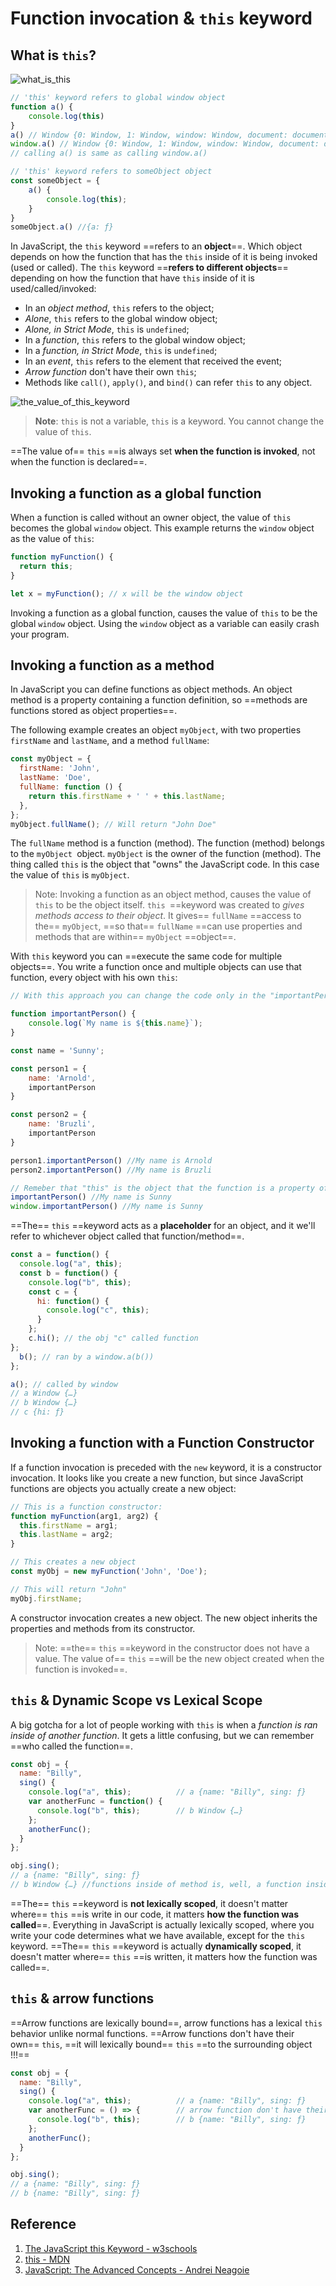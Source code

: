 # Function invocation & `this` keyword

## What is ```this```?

![what_is_this](../../img/what_is_this.jpg)

```js
// 'this' keyword refers to global window object
function a() {
    console.log(this)
}
a() // Window {0: Window, 1: Window, window: Window, document: document, …}
window.a() // Window {0: Window, 1: Window, window: Window, document: document, …}
// calling a() is same as calling window.a()

// 'this' keyword refers to someObject object
const someObject = {
    a() {
        console.log(this);
    }
}
someObject.a() //{a: ƒ}
```

In JavaScript, the `this` keyword ==refers to an **object**==. Which object depends on how the function that has the `this` inside of it is being invoked (used or called). The `this` keyword ==**refers to different objects**== depending on how the function that have ```this```  inside of it is used/called/invoked:

- In an _object method_, `this` refers to the object;
- _Alone_, `this` refers to the global window object;
- _Alone, in Strict Mode_, `this` is ```undefined```;
- In a _function_, `this` refers to the global window object;
- In a _function, in Strict Mode_, `this` is `undefined`;
- In an _event_, `this` refers to the element that received the event;
- _Arrow function_ don't have their own ```this```;
- Methods like `call()`, `apply()`, and `bind()` can refer `this` to any object.

![the_value_of_this_keyword](../../img/the_value_of_this_keyword.jpg)

> **Note**: `this` is not a variable, `this` is a keyword. You cannot change the value of `this`.

==The value of== ```this``` ==is always set **when the function is invoked**, not when the function is declared==.

## Invoking a function as a global function

When a function is called without an owner object, the value of ```this``` becomes the global ```window``` object. This example returns the ```window``` object as the value of ```this```:

```js
function myFunction() {
  return this;
}

let x = myFunction(); // x will be the window object
```

Invoking a function as a global function, causes the value of ```this``` to be the global ```window``` object. Using the ```window``` object as a variable can easily crash your program.

## Invoking a function as a method

In JavaScript you can define functions as object methods. An object method is a property containing a function definition, so ==methods are functions stored as object properties==.

The following example creates an object ```myObject```, with two properties ```firstName``` and ```lastName```, and a method ```fullName```:

```js
const myObject = {
  firstName: 'John',
  lastName: 'Doe',
  fullName: function () {
    return this.firstName + ' ' + this.lastName;
  },
};
myObject.fullName(); // Will return "John Doe"
```

The ```fullName``` method is a function (method). The function (method) belongs to the ```myObject ```object. ```myObject``` is the owner of the function (method). The thing called ```this``` is the object that "owns" the JavaScript code. In this case the value of ```this``` is ```myObject```.

> Note: Invoking a function as an object method, causes the value of ```this``` to be the object itself. ```this ```==keyword was created to _gives methods access to their object_. It gives== ```fullName``` ==access to the== ```myObject```, ==so that== ```fullName``` ==can use properties and methods that are within== ```myObject``` ==object==.

With ```this``` keyword you can ==execute the same code for multiple objects==. You write a function once and multiple objects can use that function, every object with his own ```this```:

```js
// With this approach you can change the code only in the "importantPerson" function and both objects are going to get the changes.

function importantPerson() {
    console.log(`My name is ${this.name}`);
}

const name = 'Sunny';

const person1 = {
    name: 'Arnold',
    importantPerson
}

const person2 = {
    name: 'Bruzli',
    importantPerson
}

person1.importantPerson() //My name is Arnold
person2.importantPerson() //My name is Bruzli

// Remeber that "this" is the object that the function is a property of
importantPerson() //My name is Sunny
window.importantPerson() //My name is Sunny
```

==The== ```this``` ==keyword acts as a **placeholder** for an object, and it we'll refer to whichever object called that function/method==.

```js
const a = function() {
  console.log("a", this);
  const b = function() {
    console.log("b", this);
    const c = {
      hi: function() {
        console.log("c", this);
      }
    };
    c.hi(); // the obj "c" called function
};
  b(); // ran by a window.a(b())
};

a(); // called by window
// a Window {…}
// b Window {…}
// c {hi: ƒ}
```

## Invoking a function with a Function Constructor

If a function invocation is preceded with the ```new``` keyword, it is a constructor invocation. It looks like you create a new function, but since JavaScript functions are objects you actually create a new object:

```js
// This is a function constructor:
function myFunction(arg1, arg2) {
  this.firstName = arg1;
  this.lastName = arg2;
}

// This creates a new object
const myObj = new myFunction('John', 'Doe');

// This will return "John"
myObj.firstName;
```

A constructor invocation creates a new object. The new object inherits the properties and methods from its constructor.

> Note: ==the== ```this``` ==keyword in the constructor does not have a value. The value of== ```this``` ==will be the new object created when the function is invoked==.

## ```this``` & Dynamic Scope vs Lexical Scope

A big gotcha for a lot of people working with ```this``` is when a _function is ran inside of another function_. It gets a little confusing, but we can remember ==who called the function==.

```js
const obj = {
  name: "Billy",
  sing() {
    console.log("a", this);          // a {name: "Billy", sing: ƒ}
    var anotherFunc = function() {
      console.log("b", this);        // b Window {…}
    };
    anotherFunc();
  }
};

obj.sing();
// a {name: "Billy", sing: ƒ}
// b Window {…} //functions inside of method is, well, a function inside of a function. That means 'this' keyword is not assigned to the object itself, but actually to the 'window' object. "this" is not lexically scoped, it doesn't matter where "this" is write in our code, it matters how the function was called.
```

==The== ```this``` ==keyword is **not lexically scoped**, it doesn't matter where== ```this``` ==is write in our code, it matters **how the function was called**==. Everything in JavaScript is actually lexically scoped, where you write your code determines what we have available, except for the ```this``` keyword. ==The== ```this``` ==keyword is actually **dynamically scoped**, it doesn't matter where== ```this``` ==is written, it matters how the function was called==.

## ```this``` & arrow functions

==Arrow functions are lexically bound==, arrow functions has a lexical ```this``` behavior unlike normal functions. ==Arrow functions don't have their own== ```this```, ==it will lexically bound== ```this``` ==to the surrounding object !!!==

```js
const obj = {
  name: "Billy",
  sing() {
    console.log("a", this);          // a {name: "Billy", sing: ƒ}
    var anotherFunc = () => {        // arrow function don't have their own "this"
      console.log("b", this);        // b {name: "Billy", sing: ƒ}
    };
    anotherFunc();
  }
};

obj.sing();
// a {name: "Billy", sing: ƒ}
// b {name: "Billy", sing: ƒ}
```

## Reference

1. [The JavaScript this Keyword - w3schools](https://www.w3schools.com/js/js_this.asp)
2. [this - MDN](https://developer.mozilla.org/en-US/docs/Web/JavaScript/Reference/Operators/this)
3. [JavaScript: The Advanced Concepts - Andrei Neagoie](https://www.udemy.com/course/advanced-javascript-concepts/)

